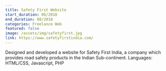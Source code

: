 ```yaml
---
title: Safety First Website
start_duration: 06/2018
end_duration: 08/2018
categories: Freelance Web
featured: false
image: /assets/img/safetyfirst.jpg
link: https://www.safetyfirstindia.com/
---
```

Designed and developed a website for Safety First India, a company which provides road safety products in the Indian Sub-continent.
Languages: HTML/CSS, Javascript, PHP